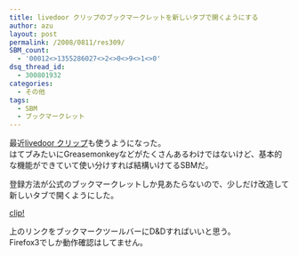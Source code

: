 ```yaml
---
title: livedoor クリップのブックマークレットを新しいタブで開くようにする
author: azu
layout: post
permalink: /2008/0811/res309/
SBM_count:
  - '00012<>1355286027<>2<>0<>9<>1<>0'
dsq_thread_id:
  - 300801932
categories:
  - その他
tags:
  - SBM
  - ブックマークレット
---
```

最近[livedoor クリップ][1]も使うようになった。  
はてブみたいにGreasemonkeyなどがたくさんあるわけではないけど、基本的な機能ができていて使い分けすれば結構いけてるSBMだ。

登録方法が公式のブックマークレットしか見あたらないので、少しだけ改造して新しいタブで開くようにした。

[clip!][2]

上のリンクをブックマークツールバーにD&Dすればいいと思う。  
Firefox3でしか動作確認はしてません。

 [1]: http://clip.livedoor.com/
 [2]: javascript:void(window.open('http://clip.livedoor.com/clip/add?link='+encodeURIComponent(location.href)+'&title='+encodeURIComponent(document.title)+'&tags='+''+'&notes='+encodeURIComponent((window.getSelection?window.getSelection().toString():document.selection.createRange().text).slice(0,150))+'&jump=myclip','_blank'))
